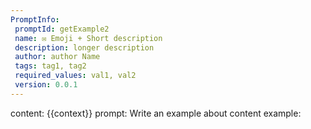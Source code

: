 ```yaml
---
PromptInfo:
 promptId: getExample2
 name: ✉️ Emoji + Short description
 description: longer description
 author: author Name
 tags: tag1, tag2
 required_values: val1, val2
 version: 0.0.1
---
```

content: 
{{context}}
prompt:
Write an example about content
example:
